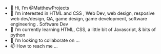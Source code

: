 - 👋 Hi, I’m @MatthewProjects
- 👀 I’m interested in HTML and CSS , Web Dev, web design, resposive web dev/design, QA, game design, game development, software engineering . Software Dev
- 🌱 I’m currently learning HTML, CSS,   a little bit of Javascript, & bits of python
- 💞️ I’m looking to collaborate on ...
- 📫 How to reach me ...

<!---
MatthewProjects/MatthewProjects is a ✨ special ✨ repository because its `README.md` (this file) appears on your GitHub profile.
You can click the Preview link to take a look at your changes.
--->
